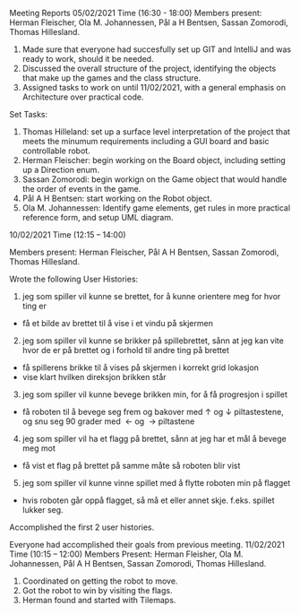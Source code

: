 Meeting Reports
05/02/2021 Time (16:30 - 18:00)
Members present: Herman Fleischer, Ola M. Johannessen, Pål a H Bentsen, Sassan Zomorodi, Thomas Hillesland.
1. Made sure that everyone had succesfully set up GIT and IntelliJ and was ready to work, should it be needed.
2. Discussed the overall structure of the project, identifying the objects that make up the games and the class structure.
3. Assigned tasks to work on until 11/02/2021, with a general emphasis on Architecture over practical code.

Set Tasks:
1. Thomas Hilleland: set up a surface level interpretation of the project that meets the minumum requirements including a GUI board and basic controllable robot.
2.  Herman Fleischer: begin working on the Board object, including setting up a Direction enum.
3. Sassan Zomorodi: begin workign on the Game object that would handle the order of events in the game.
4. Pål A H Bentsen: start working on the Robot object.
5. Ola M. Johannessen: Identify game elements, get rules in more practical reference form, and setup UML diagram.


10/02/2021 Time (12:15 – 14:00)

Members present: Herman Fleischer, Pål A H Bentsen, Sassan Zomorodi, Thomas Hillesland.

Wrote the following User Histories:
1. jeg som spiller vil kunne se brettet, for å kunne orientere meg for hvor ting er
 - få et bilde av brettet til å vise i et vindu på skjermen
2. jeg som spiller vil kunne se brikker på spillebrettet, sånn at jeg kan vite hvor de er på brettet og i forhold til andre ting på brettet
 - få spillerens brikke til å vises på skjermen i korrekt grid lokasjon
 - vise klart hvilken direksjon brikken står
3. jeg som spiller vil kunne bevege brikken min, for å få progresjon i spillet
 - få roboten til å bevege seg frem og bakover med ↑ og ↓ piltastestene, og snu seg 90 grader med  ← og  → piltastene  
4. jeg som spiller vil ha et flagg på brettet, sånn at jeg har et mål å bevege meg mot
 - få vist et flag på brettet på samme måte så roboten blir vist
5. jeg som spiller vil kunne vinne spillet med å flytte roboten min på flagget
 - hvis roboten går oppå flagget, så må et eller annet skje. f.eks. spillet lukker seg.

Accomplished the first 2 user histories.

Everyone had accomplished their goals from previous meeting.
11/02/2021 Time (10:15  – 12:00)
Members Present: Herman Fleisher, Ola M. Johannessen, Pål A H Bentsen, Sassan Zomorodi, Thomas Hillesland.
1. Coordinated on getting the robot to move.
2. Got the robot to win by visiting the flags.
3. Herman found and started with Tilemaps.